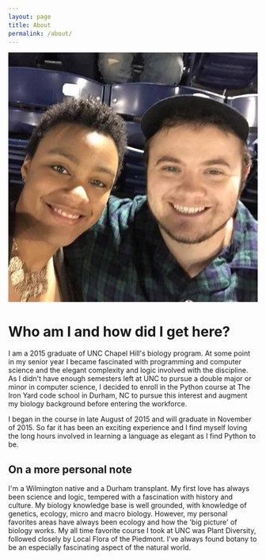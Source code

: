 ```yaml
---
layout: page
title: About
permalink: /about/
---
```


![Ashley and I](/images/ashleyandi.jpg?raw=true)


# Who am I and how did I get here?

I am a 2015 graduate of UNC Chapel Hill's biology program. At some point in my senior year I became fascinated with programming and computer science and the elegant complexity and logic involved with the discipline. As I didn't have enough semesters left at UNC to pursue a double major or minor in computer science, I decided to enroll in the Python course at The Iron Yard code school in Durham, NC to pursue this interest and augment my biology background before entering the workforce.

 I began in the course in late August of 2015 and will graduate in November of 2015. So far it has been an exciting experience and I find myself loving the long hours involved in learning a language as elegant as I find Python to be.



## On a more personal note

I'm a Wilmington native and a Durham transplant. My first love has always been science and logic, tempered with a fascination with history and culture. My biology knowledge base is well grounded, with knowledge of genetics, ecology, micro and macro biology. However, my personal favorites areas have always been ecology and how the 'big picture' of biology works. My all time favorite course I took at UNC was Plant Diversity, followed closely by Local Flora of the Piedmont. I've always found botany to be an especially fascinating aspect of the natural world.
